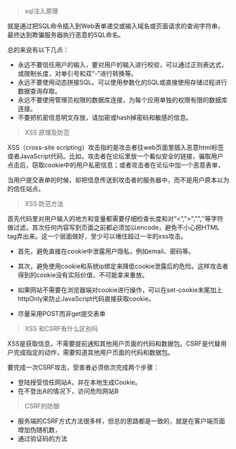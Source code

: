 > sql注入原理

就是通过把SQL命令插入到Web表单递交或输入域名或页面请求的查询字符串，最终达到欺骗服务器执行恶意的SQL命名。

总的来说有以下几点：

- 永远不要信任用户的输入，要对用户的输入进行校验，可以通过正则表达式，或限制长度，对单引号和双“-”进行转换等。
- 永远不要使用动态拼接SQL。可以使用参数化的SQL或直接使用存储过程进行数据查询存取。
- 永远不要使用管理员权限的数据库连接，为每个应用单独的权限有限的数据库连接。
- 不要把机密信息明文存放，请加密或hash掉密码和敏感的信息。


> XSS 原理及防范

XSS（cross-site scripting）攻击指的是攻击者往web页面里插入恶意html标签或者JavaScript代码。比如，攻击者在论坛里放一个看似安全的链接，骗取用户点击后，窃取cookie中的用户私密信息；或者攻击者在论坛中加一个恶意表单，

当用户提交表单的时候，却把信息传送到攻击者的服务器中，而不是用户原本以为的信任站点。

> XSS 防范方法

首先代码里对用户输入的地方和变量都需要仔细检查长度和对“<”,">","",''等字符做过滤，其次任何内容写到页面之前都必须加以encode，避免不小心把HTML tag弄出来。这一个层面做好，至少可以堵住超过一半的xss攻击。

- 首先，避免直接在cookie中泄露用户隐私，例如email、密码等。

- 其次，避免使用cookie和系统ip绑定来降低cookie泄露后的危险。这样攻击者得到的cookie没有实际价值，不可能拿来重放。

- 如果网站不需要在浏览器端对cookie进行操作，可以在set-cookie末尾加上httpOnly来防止JavaScript代码直接获取cookie。

- 尽量采用POST而非get提交表单


> XSS 和CSRF有什么区别吗

XSS是获取信息，不需要提前通知其他用户页面的代码和数据包。CSRF是代替用户完成指定的动作，需要知道其他用户页面的代码和数据包。

要完成一次CSRF攻击，受害者必须依次完成两个步骤：

- 登陆授受信任网站A，并在本地生成Cookie。
- 在不登出A的情况下，访问危险网站B


> CSRF的防御

- 服务端的CSRF方式方法很多样，但总的思路都是一致的，就是在客户端页面增加伪随机数，
- 通过验证码的方法